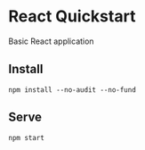 # React Quickstart

Basic React application

## Install

```shell
npm install --no-audit --no-fund
```

## Serve

```shell
npm start
```
